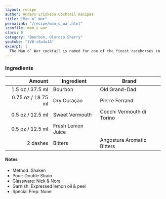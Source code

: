 ```yaml
---
layout: recipe
author: Anders Erickson Cocktail Recipes
title: "Man o’ War"
permalink: "/recipe/man_o_war.html"
iconfile: man_o_war
stars: 0
category: "Bourbon, Oloroso Sherry"
youtube: "1V0-c6u4xJA"
excerpt: |
  The Man o’ War cocktail is named for one of the finest racehorses in history. This citrusy bourbon drink is a winner.
---
```


### Ingredients

|   Amount | Ingredient        | Brand                      |
| -------: | ----------------- | -------------------------- |
|   1.5 oz / 37.5 ml | Bourbon           | Old Grand-Dad              |
|  0.75 oz / 18.75 ml | Dry Curaçao       | Pierre Ferrand             |
|   0.5 oz / 12.5 ml | Sweet Vermouth    | Cocchi Vermouth di Torino  |
|   0.5 oz / 12.5 ml | Fresh Lemon Juice |
| 2 dashes | Bitters           | Angostura Aromatic Bitters |

#### Notes

- Method: Shaken
- Pour: Double Strain
- Glassware: Nick & Nora
- Garnish: Expressed lemon oil & peel
- Special Prep: None
